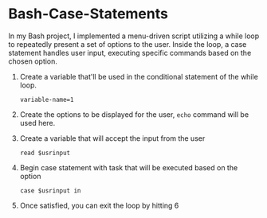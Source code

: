 # Bash-Case-Statements
In my Bash project, I implemented a menu-driven script utilizing a while loop to repeatedly present a set of options to the user. Inside the loop, a case statement handles user input, executing specific commands based on the chosen option. 

1. Create a variable that'll be used in the conditional statement of the while loop.

   ``
   variable-name=1
   ``

2.  Create the options to be displayed for the user, ``echo`` command will be used here.
3.  Create a variable that will accept the input from the user

    ``
      read $usrinput
    ``

4. Begin case statement with task that will be executed based on the option

   ``
     case $usrinput in
   ``

5. Once satisfied, you can exit the loop by hitting 6
